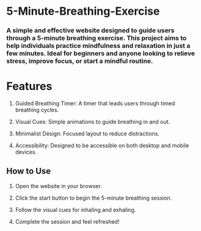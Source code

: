 # 5-Minute-Breathing-Exercise

### A simple and effective website designed to guide users through a 5-minute breathing exercise. This project aims to help individuals practice mindfulness and relaxation in just a few minutes. Ideal for beginners and anyone looking to relieve stress, improve focus, or start a mindful routine.

# Features

1. Guided Breathing Timer: A timer that leads users through timed breathing cycles.

2. Visual Cues: Simple animations to guide breathing in and out.

3. Minimalist Design: Focused layout to reduce distractions.

4. Accessibility: Designed to be accessible on both desktop and mobile devices.

## How to Use

1. Open the website in your browser.

2. Click the start button to begin the 5-minute breathing session.

3. Follow the visual cues for inhaling and exhaling.

4. Complete the session and feel refreshed!
